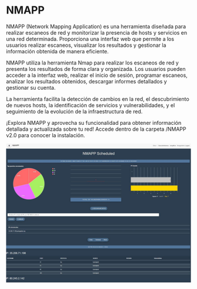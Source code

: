 # NMAPP

NMAPP (Network Mapping Application) es una herramienta diseñada para realizar escaneos de red y monitorizar la presencia de hosts y servicios en una red determinada. Proporciona una interfaz web que permite a los usuarios realizar escaneos, visualizar los resultados y gestionar la información obtenida de manera eficiente.

NMAPP utiliza la herramienta Nmap para realizar los escaneos de red y presenta los resultados de forma clara y organizada. Los usuarios pueden acceder a la interfaz web, realizar el inicio de sesión, programar escaneos, analizar los resultados obtenidos, descargar informes detallados y gestionar su cuenta.

La herramienta facilita la detección de cambios en la red, el descubrimiento de nuevos hosts, la identificación de servicios y vulnerabilidades, y el seguimiento de la evolución de la infraestructura de red.

¡Explora NMAPP y aprovecha su funcionalidad para obtener información detallada y actualizada sobre tu red!
Accede dentro de la carpeta /NMAPP v2.0 para conocer la instalación.

![Descripción de la imagen](NMAPP%20V2.0/app/resources/Total.JPG)


